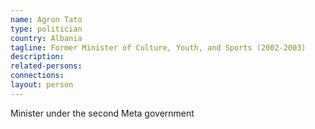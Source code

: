```yaml
---
name: Agron Tato
type: politician
country: Albania
tagline: Former Minister of Culture, Youth, and Sports (2002-2003)
description:
related-persons:
connections:
layout: person
---
```

Minister under the second Meta government
